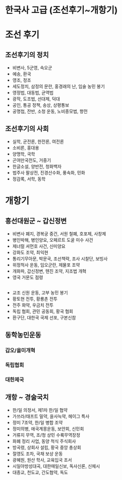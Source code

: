 # 한국사 고급 (조선후기~개항기)

# 조선 후기

## 조선후기의 정치
* 비변사, 5군영, 속오군
* 예송, 환국
* 영조, 정조
* 세도정치, 삼정의 문란, 홍경래의 난, 임술 농민 봉기
* 영정법, 대동법, 균역법
* 광작, 도조법, 선대제, 덕대
* 공인, 통공 정책, 송상, 상평통보
* 공명첩, 잔반, 소청 운동, 노비종모법, 향전

## 조선후기의 사회
* 실학, 균전론, 한전론, 여전론
* 소비론, 홍대용
* 양명학, 국학
* 곤여만국전도, 거중기
* 한글소설, 양반전, 청화백자
* 법주사 팔상전, 진경산수화, 풍속화, 민화
* 정감록, 서학, 동학 

# 개항기

## 흥선대원군 ~ 갑신정변
* 비변사 폐지, 경복궁 중건, 서원 철폐, 호포제, 사창제
* 병인박해, 병인양요, 오페르트 도굴 미수 사건
* 제너럴 셔먼호 사건, 신미양요
* 강화도 조약, 최익현
* 통리기무아문, 박문국, 조선책략, 조사 시찰단, 보빙사
* 위정척사 운동, 임오군란, 제물포 조약
* 개화파, 갑신정변, 톈진 조약, 지조법 개혁
* 영국 거문도 점령

## 
* 교조 신원 운동, 고부 농민 봉기
* 황토현 전투, 황룡촌 전투
* 전주 화약, 우금치 전투
* 독립 협회, 관민 공동회, 황국 협회
* 환구단, 대한국 국제 선포, 구본신참
  
## 동학농민운동

### 갑오/을미개혁

### 독립협회 

### 대한제국

## 개항 ~ 경술국치
* 한/일 의정서, 제1차 한/일 협약
* 가쓰라/태프트 밀약, 을사늑약, 헤이그 특사
* 정미 7조약, 한/일 병합 조약
* 정미의병, 애국계몽운동, 보안회, 신민회
* 거류지 무역, 조/청 상민 수륙무역장정
* 화폐 정리 사업, 동양 척식 주식회사
* 방곡령, 상회사 설립, 황국 중앙 총상회
* 절영도 조차, 국채 보상 운동
* 광혜원, 원산 학사, 교육입국 조서
* 시일야방성대곡, 대한매일신보, 독사신론, 신체시
* 대종교, 천도교, 간도협약, 독도


